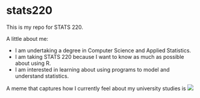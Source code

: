 # stats220

This is my repo for STATS 220. 

A little about me:

- I am undertaking a degree in Computer Science and Applied Statistics.
- I am taking STATS 220 because I want to know as much as possible about using R.
- I am interested in learning about using programs to model and understand statistics.

A meme that captures how I currently feel about my university studies is ![](https://c.tenor.com/FetQ_KhWgd4AAAAC/tenor.gif)
